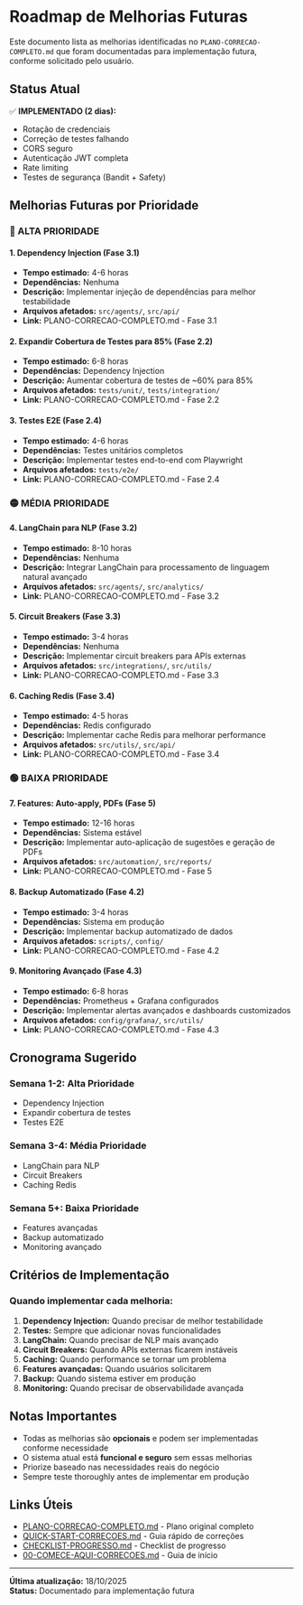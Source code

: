 # Roadmap de Melhorias Futuras

Este documento lista as melhorias identificadas no `PLANO-CORRECAO-COMPLETO.md` que foram documentadas para implementação futura, conforme solicitado pelo usuário.

## Status Atual

✅ **IMPLEMENTADO (2 dias):**
- Rotação de credenciais
- Correção de testes falhando
- CORS seguro
- Autenticação JWT completa
- Rate limiting
- Testes de segurança (Bandit + Safety)

## Melhorias Futuras por Prioridade

### 🔴 ALTA PRIORIDADE

#### 1. Dependency Injection (Fase 3.1)
- **Tempo estimado:** 4-6 horas
- **Dependências:** Nenhuma
- **Descrição:** Implementar injeção de dependências para melhor testabilidade
- **Arquivos afetados:** `src/agents/`, `src/api/`
- **Link:** PLANO-CORRECAO-COMPLETO.md - Fase 3.1

#### 2. Expandir Cobertura de Testes para 85% (Fase 2.2)
- **Tempo estimado:** 6-8 horas
- **Dependências:** Dependency Injection
- **Descrição:** Aumentar cobertura de testes de ~60% para 85%
- **Arquivos afetados:** `tests/unit/`, `tests/integration/`
- **Link:** PLANO-CORRECAO-COMPLETO.md - Fase 2.2

#### 3. Testes E2E (Fase 2.4)
- **Tempo estimado:** 4-6 horas
- **Dependências:** Testes unitários completos
- **Descrição:** Implementar testes end-to-end com Playwright
- **Arquivos afetados:** `tests/e2e/`
- **Link:** PLANO-CORRECAO-COMPLETO.md - Fase 2.4

### 🟡 MÉDIA PRIORIDADE

#### 4. LangChain para NLP (Fase 3.2)
- **Tempo estimado:** 8-10 horas
- **Dependências:** Nenhuma
- **Descrição:** Integrar LangChain para processamento de linguagem natural avançado
- **Arquivos afetados:** `src/agents/`, `src/analytics/`
- **Link:** PLANO-CORRECAO-COMPLETO.md - Fase 3.2

#### 5. Circuit Breakers (Fase 3.3)
- **Tempo estimado:** 3-4 horas
- **Dependências:** Nenhuma
- **Descrição:** Implementar circuit breakers para APIs externas
- **Arquivos afetados:** `src/integrations/`, `src/utils/`
- **Link:** PLANO-CORRECAO-COMPLETO.md - Fase 3.3

#### 6. Caching Redis (Fase 3.4)
- **Tempo estimado:** 4-5 horas
- **Dependências:** Redis configurado
- **Descrição:** Implementar cache Redis para melhorar performance
- **Arquivos afetados:** `src/utils/`, `src/api/`
- **Link:** PLANO-CORRECAO-COMPLETO.md - Fase 3.4

### 🟢 BAIXA PRIORIDADE

#### 7. Features: Auto-apply, PDFs (Fase 5)
- **Tempo estimado:** 12-16 horas
- **Dependências:** Sistema estável
- **Descrição:** Implementar auto-aplicação de sugestões e geração de PDFs
- **Arquivos afetados:** `src/automation/`, `src/reports/`
- **Link:** PLANO-CORRECAO-COMPLETO.md - Fase 5

#### 8. Backup Automatizado (Fase 4.2)
- **Tempo estimado:** 3-4 horas
- **Dependências:** Sistema em produção
- **Descrição:** Implementar backup automatizado de dados
- **Arquivos afetados:** `scripts/`, `config/`
- **Link:** PLANO-CORRECAO-COMPLETO.md - Fase 4.2

#### 9. Monitoring Avançado (Fase 4.3)
- **Tempo estimado:** 6-8 horas
- **Dependências:** Prometheus + Grafana configurados
- **Descrição:** Implementar alertas avançados e dashboards customizados
- **Arquivos afetados:** `config/grafana/`, `src/utils/`
- **Link:** PLANO-CORRECAO-COMPLETO.md - Fase 4.3

## Cronograma Sugerido

### Semana 1-2: Alta Prioridade
- Dependency Injection
- Expandir cobertura de testes
- Testes E2E

### Semana 3-4: Média Prioridade
- LangChain para NLP
- Circuit Breakers
- Caching Redis

### Semana 5+: Baixa Prioridade
- Features avançadas
- Backup automatizado
- Monitoring avançado

## Critérios de Implementação

### Quando implementar cada melhoria:

1. **Dependency Injection:** Quando precisar de melhor testabilidade
2. **Testes:** Sempre que adicionar novas funcionalidades
3. **LangChain:** Quando precisar de NLP mais avançado
4. **Circuit Breakers:** Quando APIs externas ficarem instáveis
5. **Caching:** Quando performance se tornar um problema
6. **Features avançadas:** Quando usuários solicitarem
7. **Backup:** Quando sistema estiver em produção
8. **Monitoring:** Quando precisar de observabilidade avançada

## Notas Importantes

- Todas as melhorias são **opcionais** e podem ser implementadas conforme necessidade
- O sistema atual está **funcional e seguro** sem essas melhorias
- Priorize baseado nas necessidades reais do negócio
- Sempre teste thoroughly antes de implementar em produção

## Links Úteis

- [PLANO-CORRECAO-COMPLETO.md](./PLANO-CORRECAO-COMPLETO.md) - Plano original completo
- [QUICK-START-CORRECOES.md](./QUICK-START-CORRECOES.md) - Guia rápido de correções
- [CHECKLIST-PROGRESSO.md](./CHECKLIST-PROGRESSO.md) - Checklist de progresso
- [00-COMECE-AQUI-CORRECOES.md](./00-COMECE-AQUI-CORRECOES.md) - Guia de início

---

**Última atualização:** 18/10/2025  
**Status:** Documentado para implementação futura
